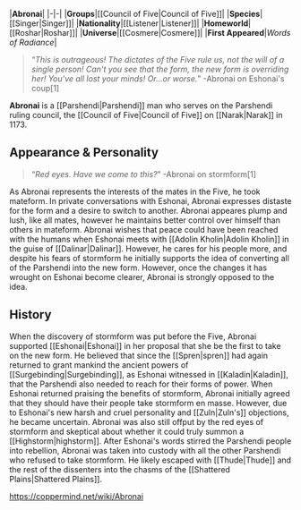 |**Abronai**|
|-|-|
|**Groups**|[[Council of Five\|Council of Five]]|
|**Species**|[[Singer\|Singer]]|
|**Nationality**|[[Listener\|Listener]]|
|**Homeworld**|[[Roshar\|Roshar]]|
|**Universe**|[[Cosmere\|Cosmere]]|
|**First Appeared**|*Words of Radiance*|

>“*This is outrageous! The dictates of the Five rule us, not the will of a single person! Can't you see that the form, the new form is overriding her! You've all lost your minds! Or...or worse.*”
\-Abronai on Eshonai's coup[1]


**Abronai** is a [[Parshendi\|Parshendi]] man who serves on the Parshendi ruling council, the [[Council of Five\|Council of Five]] on [[Narak\|Narak]] in 1173.

## Appearance & Personality
>“*Red eyes. Have we come to this?*”
\-Abronai on stormform[1]


As Abronai represents the interests of the mates in the Five, he took mateform. In private conversations with Eshonai, Abronai expresses distaste for the form and a desire to switch to another. Abronai appeares plump and lush, like all mates, however he maintains better control over himself than others in mateform.
Abronai wishes that peace could have been reached with the humans when Eshonai meets with [[Adolin Kholin\|Adolin Kholin]] in the guise of [[Dalinar\|Dalinar]]. However, he cares for his people more, and despite his fears of stormform he initially supports the idea of converting all of the Parshendi into the new form. However, once the changes it has wrought on Eshonai become clearer, Abronai is strongly opposed to the idea.

## History
When the discovery of stormform was put before the Five, Abronai supported [[Eshonai\|Eshonai]] in her proposal that she be the first to take on the new form. He believed that since the [[Spren\|spren]] had again returned to grant mankind the ancient powers of [[Surgebinding\|Surgebinding]], as Eshonai witnessed in [[Kaladin\|Kaladin]], that the Parshendi also needed to reach for their forms of power.
When Eshonai returned praising the benefits of stormform, Abronai initially agreed that they should have their people take stormform en masse. However, due to Eshonai's new harsh and cruel personality and [[Zuln\|Zuln's]] objections, he became uncertain. Abronai was also still offput by the red eyes of stormform and skeptical about whether it could truly summon a [[Highstorm\|highstorm]].
After Eshonai's words stirred the Parshendi people into rebellion, Abronai was taken into custody with all the other Parshendi who refused to take stormform. He likely escaped with [[Thude\|Thude]] and the rest of the dissenters into the chasms of the [[Shattered Plains\|Shattered Plains]].



https://coppermind.net/wiki/Abronai